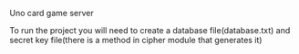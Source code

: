 Uno card game server

To run the project you will need to create a database file(database.txt) and secret key file(there is a method in cipher module that generates it)
